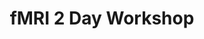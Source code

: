 ---
title: "fMRI 2 Day Workshop"
project_id: 
conference_id: ""
presenters:
   - peter_bandettini
summary: "fMRI 2 Day Workshop, Human Brain Mapping Meeting, Boston, MA"
file: /assets/presentations/
filename: 
layout: presentation
---